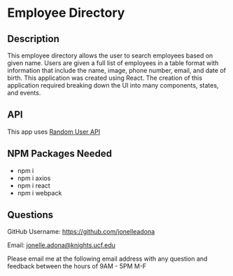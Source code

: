 # Employee Directory 

## Description 
This employee directory allows the user to search employees based on given name. Users are given a full list of employees in a table format with information that include the name, image, phone number, email, and date of birth.
This application was created using React. The creation of this application required breaking down the UI into many components, states, and events. 
## API
This app uses [Random User API](https://randomuser.me/)

## NPM Packages Needed
- npm i
- npm i axios
- npm i react
- npm i webpack


## Questions

  GitHub Username: https://github.com/jonelleadona

  Email: jonelle.adona@knights.ucf.edu  

  Please email me at the following email address with any question and feedback between the hours of 9AM - 5PM M-F


